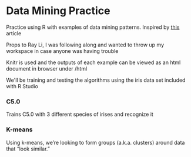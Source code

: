 # Data Mining Practice
Practice using R with examples of data mining patterns. Inspired by [this](http://rayli.net/blog/data/top-10-data-mining-algorithms-in-plain-english/) article

Props to Ray Li, I was following along and wanted to throw up my workspace in case anyone was having trouble

Knitr is used and the outputs of each example can be viewed as an html document in browser under /html

We'll be training and testing the algorithms using the iris data set included with R Studio

### C5.0

Trains C5.0 with 3 different species of irises and recognize it

### K-means

Using k-means, we’re looking to form groups (a.k.a. clusters) around data that “look similar.”
